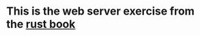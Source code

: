 # This is the web server exercise from the [rust book](https://doc.rust-lang.org/book/ch20-00-final-project-a-web-server.html)
